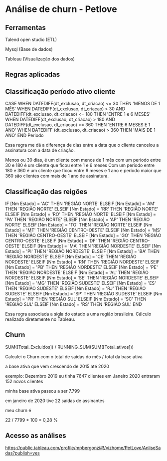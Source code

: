 # Análise de churn - Petlove


## Ferramentas

Talend open studio (ETL)

Mysql (Base de dados) 

Tableau (Visualização dos dados) 


## Regras aplicadas 

## Classificação período ativo cliente 

CASE WHEN  DATEDIFF(dt_exclusao, dt_criacao) <= 30 THEN 'MENOS DE 1 MÊS'
WHEN DATEDIFF(dt_exclusao, dt_criacao) > 30 AND DATEDIFF(dt_exclusao, dt_criacao) <= 180 THEN 'ENTRE 1 e 6 MESES'
WHEN DATEDIFF(dt_exclusao, dt_criacao) > 180 AND DATEDIFF(dt_exclusao, dt_criacao) <= 360 THEN 'ENTRE 6 MESES E 1 ANO'
WHEN DATEDIFF (dt_exclusao, dt_criacao) > 360 THEN 'MAIS DE 1 ANO'
END Periodo

Essa regra me dá a diferença de dias entre a data que o cliente cancelou a assinatura com a data de criação. 

Menos ou 30 dias, é um cliente com menos de 1 mês 
com um período entre 30 e 180 é um cliente que ficou entre 1 e 6 meses 
Com um período entre 180 e 360 é um cliente que ficou entre 6 meses e 1 ano
e período maior que 360 são clientes com mais de 1 ano de assinatura. 

## Classificação das reigões 

IF [Nm Estado] = 'AC' THEN 'REGIÃO NORTE'
ELSEIF [Nm Estado] = 'AM' THEN 'REGIÃO NORTE'
ELSEIF [Nm Estado] = 'RR' THEN 'REGIÃO NORTE'
ELSEIF [Nm Estado] = 'RO' THEN 'REGIÃO NORTE'
ELSEIF [Nm Estado] = 'PA' THEN 'REGIÃO NORTE'
ELSEIF [Nm Estado] = 'AP' THEN 'REGIÃO NORTE'
ELSEIF [Nm Estado] = 'TO' THEN 'REGIÃO NORTE'
ELSEIF [Nm Estado] = 'MT' THEN 'REGIÃO CENTRO-OESTE'
ELSEIF [Nm Estado] = 'MS' THEN 'REGIÃO CENTRO-OESTE'
ELSEIF [Nm Estado] = 'GO' THEN 'REGIÃO CENTRO-OESTE'
ELSEIF [Nm Estado] = 'DF' THEN 'REGIÃO CENTRO-OESTE'
ELSEIF [Nm Estado] = 'MA' THEN 'REGIÃO NORDESTE'
ELSEIF [Nm Estado] = 'PI' THEN 'REGIÃO NORDESTE'
ELSEIF [Nm Estado] = 'BA' THEN 'REGIÃO NORDESTE'
ELSEIF [Nm Estado] = 'CE' THEN 'REGIÃO NORDESTE'
ELSEIF [Nm Estado] = 'RN' THEN 'REGIÃO NORDESTE'
ELSEIF [Nm Estado] = 'PB' THEN 'REGIÃO NORDESTE'
ELSEIF [Nm Estado] = 'PE' THEN 'REGIÃO NORDESTE'
ELSEIF [Nm Estado] = 'AL' THEN 'REGIÃO NORDESTE'
ELSEIF [Nm Estado] = 'SE' THEN 'REGIÃO NORDESTE'
ELSEIF [Nm Estado] = 'MG' THEN 'REGIÃO SUDESTE'
ELSEIF [Nm Estado] = 'ES' THEN 'REGIÃO SUDESTE'
ELSEIF [Nm Estado] = 'RJ' THEN 'REGIÃO SUDESTE'
ELSEIF [Nm Estado] = 'SP' THEN 'REGIÃO SUDESTE'
ELSEIF [Nm Estado] = 'PR' THEN 'REGIÃO SUL'
ELSEIF [Nm Estado] = 'SC' THEN 'REGIÃO SUL'
ELSEIF [Nm Estado] = 'RS' THEN 'REGIÃO SUL' 
END

Essa regra associada a sigla do estado a uma região brasileira. Cálculo realizado diretamente no Tableau. 

## Churn  

SUM([Total_Excluidos]) / RUNNING_SUM(SUM([Total_ativos]))

Calculei o Churn com o total de saídas do mês / total da base ativa

a base ativa que vem crescendo de 2015 até 2020

exemplo: 
Dezembro 2019 eu tinha 7647 clientes 
em Janeiro 2020 entraram 152 novos clientes

minha base ativa passou a ser 7.799 

em janeiro de 2020 tive 22 saídas de assinantes

meu churn é 

22 / 7799 * 100 = 0,28 %

## Acesso as análises 

https://public.tableau.com/profile/mpbergonzi#!/vizhome/PetLove/AnliseSadas?publish=yes 
